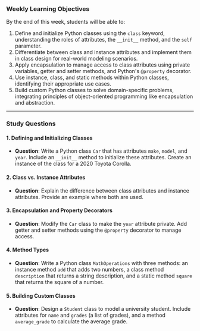 ### **Weekly Learning Objectives**

By the end of this week, students will be able to:

1. Define and initialize Python classes using the `class` keyword, understanding the roles of attributes, the `__init__` method, and the `self` parameter.
2. Differentiate between class and instance attributes and implement them in class design for real-world modeling scenarios.
3. Apply encapsulation to manage access to class attributes using private variables, getter and setter methods, and Python's `@property` decorator.
4. Use instance, class, and static methods within Python classes, identifying their appropriate use cases.
5. Build custom Python classes to solve domain-specific problems, integrating principles of object-oriented programming like encapsulation and abstraction.

---

### Study Questions

#### **1. Defining and Initializing Classes**
- **Question**: Write a Python class `Car` that has attributes `make`, `model`, and `year`. Include an `__init__` method to initialize these attributes. Create an instance of the class for a 2020 Toyota Corolla.  
  

#### **2. Class vs. Instance Attributes**
- **Question**: Explain the difference between class attributes and instance attributes. Provide an example where both are used.  
 

#### **3. Encapsulation and Property Decorators**
- **Question**: Modify the `Car` class to make the `year` attribute private. Add getter and setter methods using the `@property` decorator to manage access.  
  
#### **4. Method Types**
- **Question**: Write a Python class `MathOperations` with three methods: an instance method `add` that adds two numbers, a class method `description` that returns a string description, and a static method `square` that returns the square of a number.  
 

#### **5. Building Custom Classes**
- **Question**: Design a `Student` class to model a university student. Include attributes for `name` and `grades` (a list of grades), and a method `average_grade` to calculate the average grade.  
  

